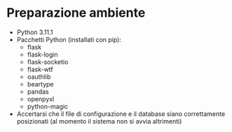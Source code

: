 # Preparazione ambiente

- Python 3.11.1
- Pacchetti Python (installati con pip):
  - flask
  - flask-login
  - flask-socketio
  - flask-wtf
  - oauthlib
  - beartype
  - pandas
  - openpyxl
  - python-magic
- Accertarsi che il file di configurazione e il database siano correttamente posizionati (al momento il sistema non si avvia altrimenti)